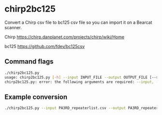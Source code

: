 # chirp2bc125

Convert a Chirp csv file to bc125 csv file so you can import it on a Bearcat scanner.

Chirp <https://chirp.danplanet.com/projects/chirp/wiki/Home>

bc125 <https://github.com/fdev/bc125csv>

## Command flags

```bash
./chirp2bc125.py                                                   
usage: chirp2bc125.py [-h] --input INPUT_FILE --output OUTPUT_FILE [--start-number START_NUMBER]
chirp2bc125.py: error: the following arguments are required: --input, --output
```

## Example conversion

```bash
./chirp2bc125.py --input PA3RD_repeaterlist.csv --output PA3RD_repeaterlist_bc125.csv
```
